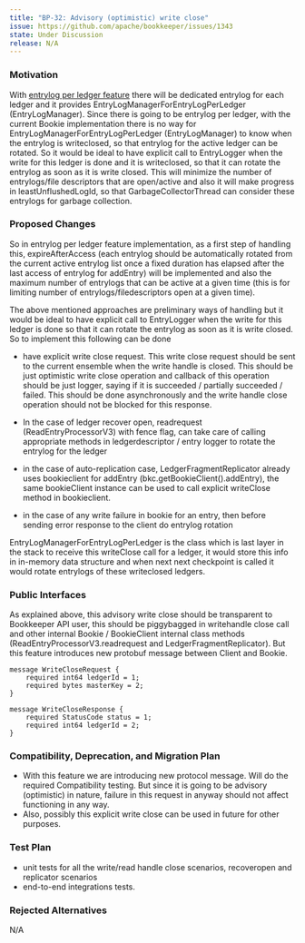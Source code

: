 ```yaml
---
title: "BP-32: Advisory (optimistic) write close"
issue: https://github.com/apache/bookkeeper/issues/1343
state: Under Discussion
release: N/A
---
```


### Motivation

With [entrylog per ledger feature](https://github.com/apache/bookkeeper/issues/570) there will be dedicated entrylog for each ledger and it provides EntryLogManagerForEntryLogPerLedger (EntryLogManager). Since there is going to be entrylog per ledger, with the current Bookie implementation there is no way for EntryLogManagerForEntryLogPerLedger (EntryLogManager) to know when the entrylog is writeclosed, so that entrylog for the active ledger can be rotated. So it would be ideal to have explicit call to EntryLogger when the write for this ledger is done and it is writeclosed, so that it can rotate the entrylog as soon as it is write closed. This will minimize the number of entrylogs/file descriptors that are open/active and also it will make progress in leastUnflushedLogId, so that GarbageCollectorThread can consider these entrylogs for garbage collection.

### Proposed Changes

So in entrylog per ledger feature implementation, as a first step of handling this, expireAfterAccess (each entrylog should be automatically rotated from the current active entrylog list once a fixed duration has elapsed after the last access of entrylog for addEntry) will be implemented and also the maximum number of entrylogs that can be active at a given time (this is for limiting number of entrylogs/filedescriptors open at a given time).

The above mentioned approaches are preliminary ways of handling but it would be ideal to have explicit call to EntryLogger when the write for this ledger is done so that it can rotate the entrylog as soon as it is write closed. So to implement this following can be done

- have explicit write close request. This write close request should be sent to the current ensemble when the write handle is closed. This should be just optimistic write close operation and callback of this operation should be just logger, saying if it is succeeded / partially succeeded / failed. This should be done asynchronously and the write handle close operation should not be blocked for this response.

- In the case of ledger recover open, readrequest (ReadEntryProcessorV3) with fence flag, can take care of calling appropriate methods in ledgerdescriptor / entry logger to rotate the entrylog for the ledger

- in the case of auto-replication case, LedgerFragmentReplicator already uses bookieclient for addEntry (bkc.getBookieClient().addEntry), the same bookieClient instance can be used to call explicit writeClose method in bookieclient.

- in the case of any write failure in bookie for an entry, then before sending error response to the client do entrylog rotation

EntryLogManagerForEntryLogPerLedger is the class which is last layer in the stack to receive this writeClose call for a ledger, it would store this info in in-memory data structure and when next next checkpoint is called it would rotate entrylogs of these writeclosed ledgers.

### Public Interfaces

As explained above, this advisory write close should be transparent to Bookkeeper API user, this should be piggybagged in writehandle close call and other internal Bookie / BookieClient internal class methods (ReadEntryProcessorV3.readrequest and LedgerFragmentReplicator). But this feature introduces new protobuf message between Client and Bookie.

```
message WriteCloseRequest {
    required int64 ledgerId = 1;
    required bytes masterKey = 2;    
}

message WriteCloseResponse {
    required StatusCode status = 1;
    required int64 ledgerId = 2;  
}
```

### Compatibility, Deprecation, and Migration Plan

- With this feature we are introducing new protocol message. Will do the required Compatibility testing. But since it is going to be advisory (optimistic) in nature, failure in this request in anyway should not affect functioning in any way.
- Also, possibly this explicit write close can be used in future for other purposes.

### Test Plan

- unit tests for all the write/read handle close scenarios, recoveropen and replicator scenarios
- end-to-end integrations tests.

### Rejected Alternatives

N/A
